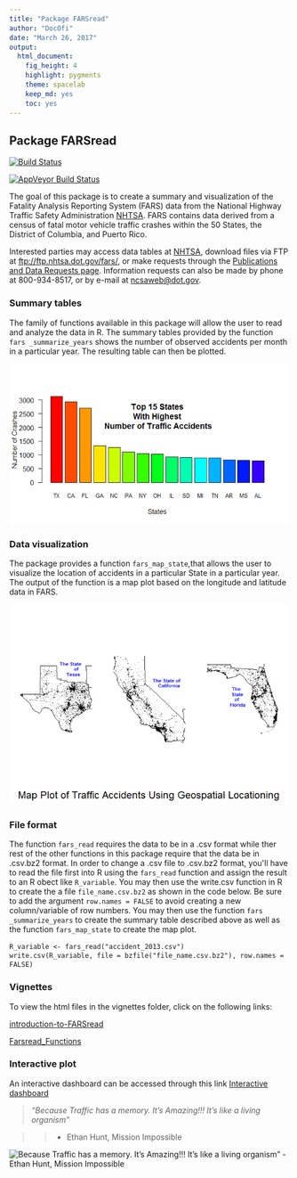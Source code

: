 ```yaml
---
title: "Package FARSread"
author: "DocOfi"
date: "March 26, 2017"
output: 
  html_document: 
    fig_height: 4
    highlight: pygments
    theme: spacelab
    keep_md: yes
    toc: yes
---
```



## Package FARSread

[![Build Status](https://travis-ci.org/DocOfi/FARSread-Package.svg?branch=master)](https://travis-ci.org/DocOfi/FARSread-Package)

[![AppVeyor Build Status](https://ci.appveyor.com/api/projects/status/github/DocOfi/FARSread-Package?branch=master&svg=true)](https://ci.appveyor.com/project/DocOfi/FARSread-Package)

The goal of this package is to create a summary and visualization of the Fatality Analysis Reporting System (FARS) data from the National Highway Traffic Safety Administration [NHTSA](www-fars.nhtsa.dot.gov/Main/index.aspx). FARS contains data derived from a census of fatal motor vehicle traffic crashes within the 50 States, the District of Columbia, and Puerto Rico. 

Interested parties may access data tables at [NHTSA](www-fars.nhtsa.dot.gov/Main/index.aspx), download files via FTP at ftp://ftp.nhtsa.dot.gov/fars/, or make requests through the [Publications and Data Requests page](www-nrd.nhtsa.dot.gov/Cats/Index.aspx). Information requests can also be made by phone at 800-934-8517, or by e-mail at ncsaweb@dot.gov. 

### Summary tables

The family of functions available in this package will allow the user to read and analyze the data in R. The summary tables provided by the function `fars _summarize_years` shows the number of observed accidents per month in a particular year. The resulting table can then be plotted.


![](mostAcc.png)


### Data visualization

The package provides a function `fars_map_state`,that allows the user to visualize the location of accidents in a particular State in a particular year.  The output of the function is a map plot based on the longitude and latitude data in FARS.


![](mostAccStates.png)


### File format

The function `fars_read` requires the data to be in a .csv format while ther rest of the other functions in this package require that the data be in .csv.bz2 format. In order to change a .csv file to .csv.bz2 format, you'll have to read the file first into R using the `fars_read` function and assign the result to an R obect like `R_variable`. You may then use the write.csv function in R to create the a file `file_name.csv.bz2` as shown in the code below. Be sure to add the argument `row.names = FALSE` to avoid creating a new column/variable of row numbers. You may then use the function `fars _summarize_years` to create the summary table described above as well as the function `fars_map_state` to create the map plot.

```
R_variable <- fars_read("accident_2013.csv")
write.csv(R_variable, file = bzfile("file_name.csv.bz2"), row.names = FALSE)

```
### Vignettes

To view the html files in the vignettes folder, click on the following links:

[introduction-to-FARSread](https://htmlpreview.github.io/?https://github.com/DocOfi/FARSread-Package/blob/master/vignettes/introduction-to-readfars.html)       


[Farsread_Functions](https://htmlpreview.github.io/?https://github.com/DocOfi/FARSread-Package/blob/master/vignettes/functions-readfars.html)

### Interactive plot

An interactive dashboard can be accessed through this link [Interactive dashboard](http://www.rpubs.com/DocOfi/350099)

> *“Because Traffic has a memory. It’s Amazing!!! It’s like a living organism”* 

> >  - Ethan Hunt, Mission Impossible

<img src="https://static.businessinsider.com/image/551eafdeeab8eaee7ca43755/image.jpg" alt="Because Traffic has a memory. It’s Amazing!!! It’s like a living organism” - Ethan Hunt, Mission Impossible" style="width:300px;height:250px;">


